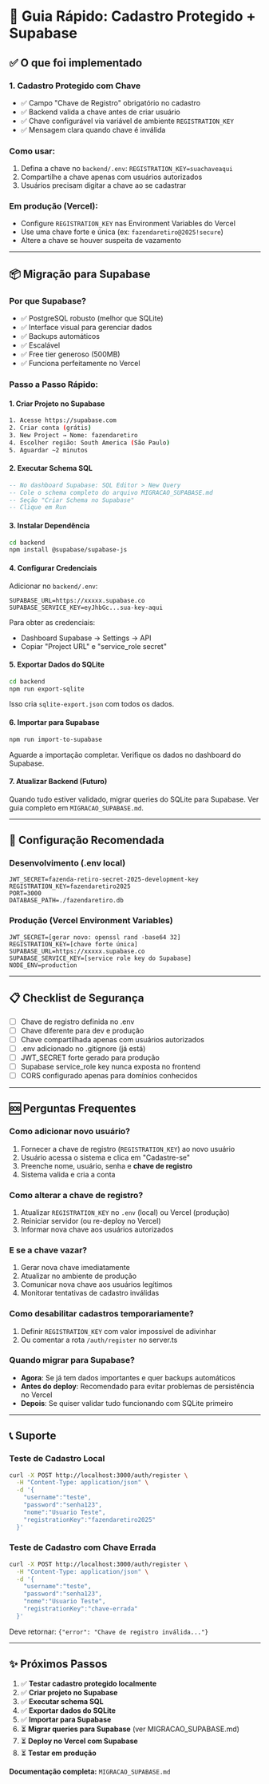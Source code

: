 # 🔐 Guia Rápido: Cadastro Protegido + Supabase

## ✅ O que foi implementado

### 1. Cadastro Protegido com Chave
- ✅ Campo "Chave de Registro" obrigatório no cadastro
- ✅ Backend valida a chave antes de criar usuário
- ✅ Chave configurável via variável de ambiente `REGISTRATION_KEY`
- ✅ Mensagem clara quando chave é inválida

### Como usar:
1. Defina a chave no `backend/.env`: `REGISTRATION_KEY=suachaveaqui`
2. Compartilhe a chave apenas com usuários autorizados
3. Usuários precisam digitar a chave ao se cadastrar

### Em produção (Vercel):
- Configure `REGISTRATION_KEY` nas Environment Variables do Vercel
- Use uma chave forte e única (ex: `fazendaretiro@2025!secure`)
- Altere a chave se houver suspeita de vazamento

---

## 📦 Migração para Supabase

### Por que Supabase?
- ✅ PostgreSQL robusto (melhor que SQLite)
- ✅ Interface visual para gerenciar dados
- ✅ Backups automáticos
- ✅ Escalável
- ✅ Free tier generoso (500MB)
- ✅ Funciona perfeitamente no Vercel

### Passo a Passo Rápido:

#### 1. Criar Projeto no Supabase
```bash
1. Acesse https://supabase.com
2. Criar conta (grátis)
3. New Project → Nome: fazendaretiro
4. Escolher região: South America (São Paulo)
5. Aguardar ~2 minutos
```

#### 2. Executar Schema SQL
```sql
-- No dashboard Supabase: SQL Editor > New Query
-- Cole o schema completo do arquivo MIGRACAO_SUPABASE.md
-- Seção "Criar Schema no Supabase"
-- Clique em Run
```

#### 3. Instalar Dependência
```bash
cd backend
npm install @supabase/supabase-js
```

#### 4. Configurar Credenciais
Adicionar no `backend/.env`:
```
SUPABASE_URL=https://xxxxx.supabase.co
SUPABASE_SERVICE_KEY=eyJhbGc...sua-key-aqui
```

Para obter as credenciais:
- Dashboard Supabase → Settings → API
- Copiar "Project URL" e "service_role secret"

#### 5. Exportar Dados do SQLite
```bash
cd backend
npm run export-sqlite
```

Isso cria `sqlite-export.json` com todos os dados.

#### 6. Importar para Supabase
```bash
npm run import-to-supabase
```

Aguarde a importação completar. Verifique os dados no dashboard do Supabase.

#### 7. Atualizar Backend (Futuro)
Quando tudo estiver validado, migrar queries do SQLite para Supabase.
Ver guia completo em `MIGRACAO_SUPABASE.md`.

---

## 🎯 Configuração Recomendada

### Desenvolvimento (.env local)
```
JWT_SECRET=fazenda-retiro-secret-2025-development-key
REGISTRATION_KEY=fazendaretiro2025
PORT=3000
DATABASE_PATH=./fazendaretiro.db
```

### Produção (Vercel Environment Variables)
```
JWT_SECRET=[gerar novo: openssl rand -base64 32]
REGISTRATION_KEY=[chave forte única]
SUPABASE_URL=https://xxxxx.supabase.co
SUPABASE_SERVICE_KEY=[service role key do Supabase]
NODE_ENV=production
```

---

## 📋 Checklist de Segurança

- [ ] Chave de registro definida no .env
- [ ] Chave diferente para dev e produção
- [ ] Chave compartilhada apenas com usuários autorizados
- [ ] .env adicionado no .gitignore (já está)
- [ ] JWT_SECRET forte gerado para produção
- [ ] Supabase service_role key nunca exposta no frontend
- [ ] CORS configurado apenas para domínios conhecidos

---

## 🆘 Perguntas Frequentes

### Como adicionar novo usuário?
1. Fornecer a chave de registro (`REGISTRATION_KEY`) ao novo usuário
2. Usuário acessa o sistema e clica em "Cadastre-se"
3. Preenche nome, usuário, senha e **chave de registro**
4. Sistema valida e cria a conta

### Como alterar a chave de registro?
1. Atualizar `REGISTRATION_KEY` no `.env` (local) ou Vercel (produção)
2. Reiniciar servidor (ou re-deploy no Vercel)
3. Informar nova chave aos usuários autorizados

### E se a chave vazar?
1. Gerar nova chave imediatamente
2. Atualizar no ambiente de produção
3. Comunicar nova chave aos usuários legítimos
4. Monitorar tentativas de cadastro inválidas

### Como desabilitar cadastros temporariamente?
1. Definir `REGISTRATION_KEY` com valor impossível de adivinhar
2. Ou comentar a rota `/auth/register` no server.ts

### Quando migrar para Supabase?
- **Agora**: Se já tem dados importantes e quer backups automáticos
- **Antes do deploy**: Recomendado para evitar problemas de persistência no Vercel
- **Depois**: Se quiser validar tudo funcionando com SQLite primeiro

---

## 📞 Suporte

### Teste de Cadastro Local
```bash
curl -X POST http://localhost:3000/auth/register \
  -H "Content-Type: application/json" \
  -d '{
    "username":"teste",
    "password":"senha123",
    "nome":"Usuario Teste",
    "registrationKey":"fazendaretiro2025"
  }'
```

### Teste de Cadastro com Chave Errada
```bash
curl -X POST http://localhost:3000/auth/register \
  -H "Content-Type: application/json" \
  -d '{
    "username":"teste",
    "password":"senha123",
    "nome":"Usuario Teste",
    "registrationKey":"chave-errada"
  }'
```

Deve retornar: `{"error": "Chave de registro inválida..."}`

---

## ✨ Próximos Passos

1. ✅ **Testar cadastro protegido localmente**
2. ✅ **Criar projeto no Supabase**
3. ✅ **Executar schema SQL**
4. ✅ **Exportar dados do SQLite**
5. ✅ **Importar para Supabase**
6. ⏳ **Migrar queries para Supabase** (ver MIGRACAO_SUPABASE.md)
7. ⏳ **Deploy no Vercel com Supabase**
8. ⏳ **Testar em produção**

**Documentação completa:** `MIGRACAO_SUPABASE.md`
